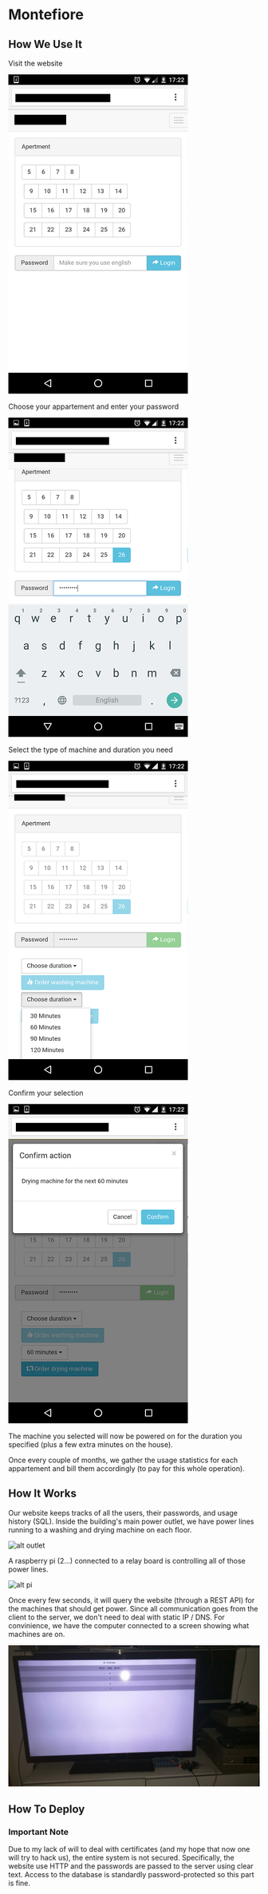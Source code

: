 # Montefiore

## How We Use It
Visit the website

![alt home](https://github.com/roi-becker/Montefiore/blob/master/README%20assets/home.png)

Choose your appartement and enter your password

![alt password](https://github.com/roi-becker/Montefiore/blob/master/README%20assets/password.png)

Select the type of machine and duration you need

![alt select](https://github.com/roi-becker/Montefiore/blob/master/README%20assets/select.png)

Confirm your selection

![alt confirm](https://github.com/roi-becker/Montefiore/blob/master/README%20assets/confirm.png)

The machine you selected will now be powered on for the duration you specified (plus a few extra minutes on the house).

Once every couple of months, we gather the usage statistics for each appartement and bill them accordingly (to pay for this whole operation).

## How It Works
Our website keeps tracks of all the users, their passwords, and usage history (SQL).
Inside the building's main power outlet, we have power lines running to a washing and drying machine on each floor.

![alt outlet](https://github.com/roi-becker/Montefiore/blob/master/README%20assets/outlet.jpeg)

A raspberry pi (2...) connected to a relay board is controlling all of those power lines.

![alt pi](https://github.com/roi-becker/Montefiore/blob/master/README%20assets/pit.jpeg)

Once every few seconds, it will query the website (through a REST API) for the machines that should get power.
Since all communication goes from the client to the server, we don't need to deal with static IP / DNS.
For convinience, we have the computer connected to a screen showing what machines are on.

![alt dashboard](https://github.com/roi-becker/Montefiore/blob/master/README%20assets/dashboard.jpeg)

## How To Deploy

### Important Note
Due to my lack of will to deal with certificates (and my hope that now one will try to hack us), the entire system is not secured.
Specifically, the website use HTTP and the passwords are passed to the server using clear text.
Access to the database is standardly password-protected so this part is fine.